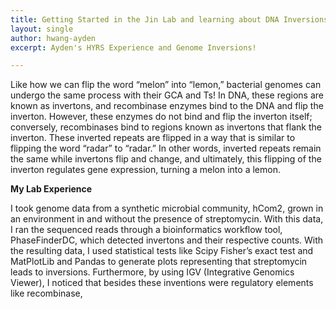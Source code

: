 ```yaml
---
title: Getting Started in the Jin Lab and learning about DNA Inversions
layout: single
author: hwang-ayden
excerpt: Ayden's HYRS Experience and Genome Inversions!

---
```


Like how we can flip the word “melon” into “lemon,” bacterial genomes can undergo the same process with their GCA and Ts! In DNA, these regions are known as invertons, and recombinase enzymes bind to the DNA and flip the inverton. However, these enzymes do not bind and flip the inverton itself; conversely, recombinases bind to regions known as invertons that flank the inverton. These inverted repeats are flipped in a way that is similar to flipping the word “radar” to “radar.” In other words, inverted repeats remain the same while invertons flip and change, and ultimately, this flipping of the inverton regulates gene expression, turning a melon into a lemon. 

**My Lab Experience**

I took genome data from a synthetic microbial community, hCom2, grown in an environment in and without the presence of streptomycin. With this data, I ran the sequenced reads through a bioinformatics workflow tool, PhaseFinderDC, which detected invertons and their respective counts. With the resulting data, I used statistical tests like Scipy Fisher’s exact test and MatPlotLib and Pandas to generate plots representing that streptomycin leads to inversions. Furthermore, by using IGV (Integrative Genomics Viewer), I noticed that besides these inventions were regulatory elements like recombinase,




